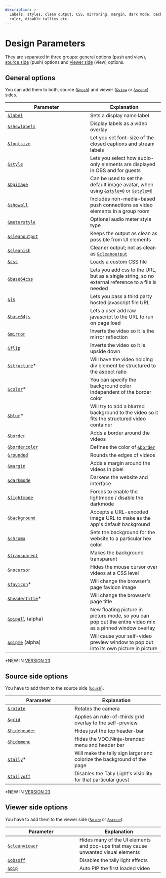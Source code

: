 ```yaml
---
description: >-
  Labels, styles, clean output, CSS, mirroring, margin, dark mode, background
  color, disable tallies etc.
---
```


# Design Parameters

They are separated in three groups: [general options](./#general-options) (push and view), [source side](./#source-side-options) (push) options and [viewer side](./#viewer-side-options) (view) options.

## General options

You can add them to both, source ([`&push`](../../source-settings/push.md)) and viewer ([`&view`](../view-parameters/view.md) or [`&scene`](../view-parameters/scene.md)) sides.

<table><thead><tr><th width="251.57142857142856">Parameter</th><th>Explanation</th></tr></thead><tbody><tr><td><a href="../../general-settings/label.md"><code>&#x26;label</code></a></td><td>Sets a display name label</td></tr><tr><td><a href="showlabels.md"><code>&#x26;showlabels</code></a></td><td>Display labels as a video overlay</td></tr><tr><td><a href="../view-parameters/fontsize.md"><code>&#x26;fontsize</code></a></td><td>Let you set font-size of the closed captions and stream labels</td></tr><tr><td><a href="style.md"><code>&#x26;style</code></a></td><td>Lets you select how audio-only elements are displayed in OBS and for guests</td></tr><tr><td><a href="and-bgimage.md"><code>&#x26;bgimage</code></a></td><td>Can be used to set the default image avatar, when using <a href="style.md"><code>&#x26;style=0</code></a> or <a href="style.md"><code>&#x26;style=6</code></a></td></tr><tr><td><a href="and-showall.md"><code>&#x26;showall</code></a></td><td>Includes non-media-based push connections as video elements in a group room</td></tr><tr><td><a href="meterstyle.md"><code>&#x26;meterstyle</code></a></td><td>Optional audio meter style type</td></tr><tr><td><a href="cleanoutput.md"><code>&#x26;cleanoutput</code></a></td><td>Keeps the output as clean as possible from UI elements</td></tr><tr><td><a href="cleanish.md"><code>&#x26;cleanish</code></a></td><td>Cleaner output; not as clean as <a href="cleanoutput.md"><code>&#x26;cleanoutput</code></a></td></tr><tr><td><a href="css.md"><code>&#x26;css</code></a></td><td>Loads a custom CSS file</td></tr><tr><td><a href="and-base64css.md"><code>&#x26;base64css</code></a></td><td>Lets you add css to the URL, but as a single string, so no external reference to a file is needed</td></tr><tr><td><a href="and-js.md"><code>&#x26;js</code></a></td><td>Lets you pass a third party hosted javascript file URL</td></tr><tr><td><a href="and-base64js.md"><code>&#x26;base64js</code></a></td><td>Lets a user add raw javascript to the URL to run on page load</td></tr><tr><td><a href="mirror.md"><code>&#x26;mirror</code></a></td><td>Inverts the video so it is the mirror reflection</td></tr><tr><td><a href="and-flip.md"><code>&#x26;flip</code></a></td><td>Inverts the video so it is upside down</td></tr><tr><td><a href="and-structure.md"><code>&#x26;structure</code></a>*</td><td>Will have the video holding div element be structured to the aspect ratio</td></tr><tr><td><a href="and-color.md"><code>&#x26;color</code></a>*</td><td>You can specify the background color independent of the border color</td></tr><tr><td><a href="and-blur.md"><code>&#x26;blur</code></a>*</td><td>Will try to add a blurred background to the video so it fits the structured video container</td></tr><tr><td><a href="and-border.md"><code>&#x26;border</code></a></td><td>Adds a border around the videos</td></tr><tr><td><a href="and-bordercolor.md"><code>&#x26;bordercolor</code></a></td><td>Defines the color of <a href="and-border.md"><code>&#x26;border</code></a></td></tr><tr><td><a href="rounded.md"><code>&#x26;rounded</code></a></td><td>Rounds the edges of videos</td></tr><tr><td><a href="margin.md"><code>&#x26;margin</code></a></td><td>Adds a margin around the videos in pixel</td></tr><tr><td><a href="darkmode.md"><code>&#x26;darkmode</code></a></td><td>Darkens the website and interface</td></tr><tr><td><a href="and-lightmode.md"><code>&#x26;lightmode</code></a></td><td>Forces to enable the lightmode / disable the darkmode</td></tr><tr><td><a href="and-background.md"><code>&#x26;background</code></a></td><td>Accepts a URL-encoded image URL to make as the app's default background</td></tr><tr><td><a href="chroma.md"><code>&#x26;chroma</code></a></td><td>Sets the background for the website to a particular hex color</td></tr><tr><td><a href="and-transparent.md"><code>&#x26;transparent</code></a></td><td>Makes the background transparent</td></tr><tr><td><a href="../../general-settings/and-nocursor.md"><code>&#x26;nocursor</code></a></td><td>Hides the mouse cursor over videos at a CSS level</td></tr><tr><td><a href="and-favicon-alpha.md"><code>&#x26;favicon</code></a>*</td><td>Will change the browser's page favicon image</td></tr><tr><td><a href="and-headertitle.md"><code>&#x26;headertitle</code></a>*</td><td>Will change the browser's page title</td></tr><tr><td><a href="and-pipall-alpha.md"><code>&#x26;pipall</code></a> (alpha)</td><td>New floating picture in picture mode, so you can pop out the entire video mix as a pinned window overlay</td></tr><tr><td><a href="and-pipme-alpha.md"><code>&#x26;pipme</code></a> (alpha)</td><td>Will cause your self-video preview window to pop out into its own picture in picture</td></tr></tbody></table>

\*NEW IN [VERSION 23](../../releases/v23.md)

## Source side options

You have to add them to the source side ([`&push`](../../source-settings/push.md)).

<table><thead><tr><th width="200.57142857142856">Parameter</th><th>Explanation</th></tr></thead><tbody><tr><td><a href="and-rotate.md"><code>&#x26;rotate</code></a></td><td>Rotates the camera</td></tr><tr><td><a href="grid.md"><code>&#x26;grid</code></a></td><td>Applies an rule-of-thirds grid overlay to the self-preview</td></tr><tr><td><a href="and-hideheader.md"><code>&#x26;hideheader</code></a></td><td>Hides just the top header-bar</td></tr><tr><td><a href="and-hidemenu.md"><code>&#x26;hidemenu</code></a></td><td>Hides the VDO.Ninja-branded menu and header bar</td></tr><tr><td><a href="tallyoff.md"><code>&#x26;tally</code></a>*</td><td>Will make the tally sign larger and colorize the background of the page</td></tr><tr><td><a href="tallyoff-1.md"><code>&#x26;tallyoff</code></a></td><td>Disables the Tally Light's visibility for that particular guest</td></tr></tbody></table>

\*NEW IN [VERSION 23](../../releases/v23.md)

## **Viewer side options**

You have to add them to the viewer side ([`&view`](../view-parameters/view.md) or [`&scene`](../view-parameters/scene.md)).

<table><thead><tr><th width="216.57142857142856">Parameter</th><th>Explanation</th></tr></thead><tbody><tr><td><a href="and-cleanviewer.md"><code>&#x26;cleanviewer</code></a></td><td>Hides many of the UI elements and pop-ups that may cause unwanted visual elements</td></tr><tr><td><a href="and-obsoff.md"><code>&#x26;obsoff</code></a></td><td>Disables the tally light effects</td></tr><tr><td><a href="and-pip.md"><code>&#x26;pip</code></a></td><td>Auto PIP the first loaded video</td></tr></tbody></table>
